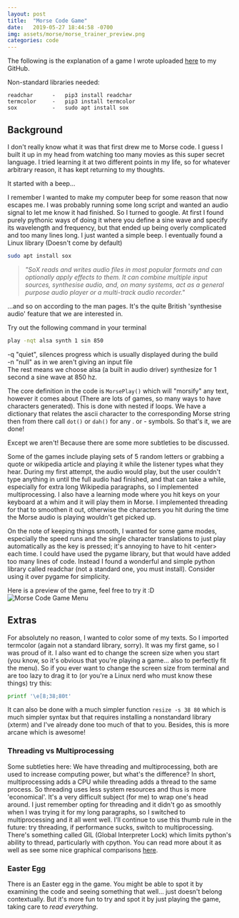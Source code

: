 ```yaml
---
layout: post
title:  "Morse Code Game"
date:   2019-05-27 18:44:58 -0700
img: assets/morse/morse_trainer_preview.png
categories: code
---
```


The following is the explanation of a game I wrote uploaded [here][MorseCodeGame] to my GitHub.

Non-standard libraries needed:

	readchar      -   pip3 install readchar
	termcolor     -   pip3 install termcolor
	sox           -   sudo apt install sox



## Background

I don't really know what it was that first drew me to Morse code. I guess I built it up in my head from watching too many movies as this super secret language. I tried learning it at two different points in my life, so for whatever arbitrary reason, it has kept returning to my thoughts.

It started with a beep...

I remember I wanted to make my computer beep for some reason that now escapes me. I was probably running some long script and wanted an audio signal to let me know it had finished. So I turned to google. At first I found purely pythonic ways of doing it where you define a sine wave and specify its wavelength and frequency, but that ended up being overly complicated and too many lines long. I just wanted a simple beep. I eventually found a Linux library (Doesn't come by default)

```bash
sudo apt install sox
```
> *"SoX  reads  and  writes  audio  files in most popular formats and can optionally apply effects to them. It can combine multiple input sources, synthesise audio, and,  on  many  systems,  act as a general purpose audio player or a multi-track audio recorder."*

...and so on according to the man pages. It's the quite British 'synthesise audio' feature that we are interested in.

Try out the following command in your terminal
```bash
play -nqt alsa synth 1 sin 850
```
-q "quiet", silences progress which is usually displayed during the build <br>
-n "null" as in we aren't giving an input file 
<br>The rest means we choose alsa (a built in audio driver) synthesize for 1 second a sine wave at 850 hz.

The core definition in the code is `MorsePlay()` which will "morsify" any text, however it comes about (There are lots of games, so many ways to have characters generated). This is done with nested if loops. We have a dictionary that relates the ascii character to the corresponding Morse string then from there call `dot()` or `dah()` for any . or - symbols. So that's it, we are done!

Except we aren't! Because there are some more subtleties to be discussed.

Some of the games include playing sets of 5 random letters or grabbing a quote or wikipedia article and playing it while the listener types what they hear. During my first attempt, the audio would play, but the user couldn't type anything in until the full audio had finished, and that can take a while, especially for extra long Wikipedia paragraphs, so I implemented multiprocessing. I also have a learning mode where you hit keys on your keyboard at a whim and it will play them in Morse. I implemented threading for that to smoothen it out, otherwise the characters you hit during the time the Morse audio is playing wouldn't get picked up.

On the note of keeping things smooth, I wanted for some game modes, especially the speed runs and the single character translations to just play automatically as the key is pressed; it's annoying to have to hit \<enter\> each time. I could have used the pygame library, but that would have added too many lines of code. Instead I found a wonderful and simple python library called readchar (not a standard one, you must install). Consider using it over pygame for simplicity.

Here is a preview of the game, feel free to try it :D
![Morse Code Game Menu]({{site.baseurl}}/assets/morse/MorseTrainerMenu.png)

## Extras

For absolutely no reason, I wanted to color some of my texts. So I imported termcolor (again not a standard library, sorry). It was my first game, so I was proud of it. I also want
ed to change the screen size when you start (you know, so it's obvious that you're playing a game... also to perfectly fit the menu). So if you ever want to change the screen size from terminal and are too lazy to drag it to (or you're a Linux nerd who must know these things) try this:

```bash
printf '\e[8;38;80t'
```
It can also be done with a much simpler function `resize -s 38 80` which is much simpler syntax but that requires installing a nonstandard library (xterm) and I've already done too much of that to you. Besides, this is more arcane which is awesome!

### Threading vs Multiprocessing

Some subtleties here: We have threading and multiprocessing, both are used to increase computing power, but what's the difference? In short, multiprocessing adds a CPU while threading adds a thread to the same process. So threading uses less system resources and thus is more 'economical'. It's a very difficult subject (for me) to wrap one's head around. I just remember opting for threading and it didn't go as smoothly when I was trying it for my long paragraphs, so I switched to multiprocessing and it all went well. I'll continue to use this thumb rule in the future: try threading, if performance sucks, switch to multiprocessing. There's something called GIL (Global Interpreter Lock) which limits python's ability to thread, particularly with cpython. You can read more about it as well as see some nice graphical comparisons [here][dataincubator].

### Easter Egg

There is an Easter egg in the game. You might be able to spot it by examining the code and seeing something that well... just doesn't belong contextually. But it's more fun to try and spot it by just playing the game, taking care to *read everything*.

[MorseCodeGame]: https://github.com/Tclack88/MorseCodeGame
[dataincubator]: https://blog.thedataincubator.com/2018/04/python-multi-threading-vs-multi-processing/
